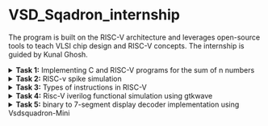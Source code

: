 # VSD_Sqadron_internship
The program is built on the RISC-V architecture and leverages open-source tools to teach VLSI chip design and RISC-V concepts. The internship is guided by Kunal Ghosh.

<details> 
<summary><b>Task 1:</b> Implementing C and RISC-V programs for the sum of n numbers</summary> 
<br>
  
C Implementation
  
Step 1: Install the Leafpad editor.

Run the following command to install Leafpad:
```
sudo apt install leafpad

```
Step 2: Write a C program to calculate the sum of numbers from 1 to n and save it as sum1ton.c.


![sum1ton](https://github.com/user-attachments/assets/caa1a9c8-47b8-4a39-a63b-9856688f4030)

After compiling and running the program using the commands:
```
gcc sum1ton.c
./a.out
```
The output of the C code will be the sum of numbers from 1 to n, based on the value of n provided in the program or entered during execution. For example:

![output sum1ton](https://github.com/user-attachments/assets/db5285ce-fd32-482c-af8e-c38acb9d30af)

RISC-V implementation 
------------------------------------------

You can view the sum program written in RISC-V assembly using the following command:
```
cat sum1ton.c
```
This command displays the content of the "sum1ton.s" file, which contains the RISC-V assembly code for calculating the sum of numbers from 1 to n.
The terminal output of the above the commad :

![out2ter](https://github.com/user-attachments/assets/092f17d4-e9bb-4aff-a4c4-007c34175521)


To compile the RISC-V assembly code, use the following command:
```
riscv64-unknown-elf-gcc -O1 -mabi=lp64 -march=rv64i -o sum1ton.o sum1ton.c
```
![o3](https://github.com/user-attachments/assets/5082ad98-3b87-4bfb-a67b-7d8829a09414)

This generates an executable file named sum1ton from the assembly code.

Now the file has been saved "sum1ton.o"
In the new tab we need to give the command ``` riscv64-unknown-elf-objdump -d sum1ton.o | less ```

The assembly language code for ```O1``` (optimized code with optimization level 1) can be viewed after running the command:

![o4](https://github.com/user-attachments/assets/3486c762-b7cd-4075-bb03-a86cc3493104)

This displays the disassembled machine code for the compiled sum1ton.o file.
The output includes the RISC-V assembly instructions generated with optimization level O1, showing the efficient instructions used for the sum computation.

Here if we calculate the number of instructions, we get the total instructions as 11.
It is calculated as 
``` 
101b0 - 10184 = 2c
2c/4 = b  => 11
```
similarly, for ``` Ofast ``` command

The input is:

![o5](https://github.com/user-attachments/assets/e5f4ddfd-36df-40c8-8271-18431cadf94d)

The output of the ``` Ofast ``` command is :

![06](https://github.com/user-attachments/assets/4f8b3ca2-fd88-4dda-a896-6485e142ca08)

If we count the number of instructions again, we find a total of 11 instructions. The calculation is as follows: 
``` 
100dc - 100b0 = 2c
2c/4 = b  => 11
```



</details>
<details>
<summary><b>Task 2:</b> RISC-v spike simulation</summary> 

## About Spike
Spike is the official RISC-V ISA (Instruction Set Architecture) simulator and a reference implementation for RISC-V processors. It is an open-source, cycle-accurate simulator that models the execution of RISC-V instructions on a virtual machine. 

Spike is primarily used for:

- **Testing and Validation**: It helps test and validate RISC-V hardware implementations without the need for actual hardware.
- **Debugging**: Provides a platform for debugging and troubleshooting RISC-V programs.
- **Software Development**: Developers can use Spike to run and debug RISC-V programs in a simulated environment.

Spike simulates various aspects of a RISC-V processor, including:

- Different privilege levels (user, supervisor, and machine modes)
- Memory access and control flow
- Supports various RISC-V extensions, offering flexibility for different system configurations.

By providing an accurate simulation of RISC-V behavior, Spike serves as a valuable tool for both hardware and software development in the RISC-V ecosystem.

## Verififing outputs of gcc and spike
use the command `spike pk sum1ton.o` give the output of the C code.

![gcc spike_out](https://github.com/user-attachments/assets/c8f15105-a875-45de-9cc7-dcd40820a1ab)
from the above image we can verify that the outputs are indeed same.

## Steps to debug Assembly Language Program

1. Open a new terminal tab.
2. Run the following command to disassemble the object file and view the assembly language representation:
   ```riscv64-unknown-elf-objdump -d sum1ton.o | less```
3. Find the starting memory adress of main. in this case it is ```100b0```.

 ![scr2 1](https://github.com/user-attachments/assets/21786efd-16a6-4c1c-ae4a-9d09b6e811d9)
4. Use spike ```spike -d pk sum1ton.o```, to start debug mode.
5. Enter ```until pc 0 100b0```. The command `until PC 0 100b0` in Spike is used to **pause program execution** until the **program counter (PC)** reaches the memory address **0x100b0**.

### Explanation:
- **until**: This is a debugging command to set a condition for execution.
- **PC**: Refers to the **program counter**, which holds the address of the next instruction to be executed.
- **0 100b0**: Specifies the range for the PC. The program will continue executing until the PC reaches or exceeds **0x100b0**.

This command is useful to stop the execution at a specific point in the program, allowing you to inspect or debug before that address is reached.

6. Enter ``` reg 0 a0```. The command `reg 0 a0` in Spike is used to **display the value** of the **a0** register (RISC-V register) at the current point in the program's execution. 

- **reg**: Command to inspect register values.
- **0**: Refers to the register number or index (for display purposes).
- **a2**: The name of the register you want to check.

This allows you to view the contents of the **a0** register during debugging.

![scr2 2](https://github.com/user-attachments/assets/cb6d37a8-8281-4f04-9e93-442ce88dfdf7)

## Application: 7-Segment Display Decoder

The application is designed to convert a decimal number (0-9) into its corresponding 7-segment display pattern. This can be used in embedded systems or digital circuits that drive a 7-segment display to visually show numerical values.

### Algorithm:
1. **Input**: A number between 0 and 9.
2. **Array Representation**: Store 7-segment patterns for each digit (0-9) in an array.
3. **Check Validity**: Ensure the input is between 0 and 9.
4. **Display Output**: If the input is valid, print the corresponding 7-segment pattern. Otherwise, print an error message.

### Code:

```c
#include <stdio.h>

int main() {
    int binary = 5; // Example input (change this to test other numbers)

    // Array representing 7-segment patterns for numbers 0-9
    const char* segments[] = {
        "1110111", // 0
        "0010010", // 1
        "1011101", // 2
        "1011011", // 3
        "0111010", // 4
        "1101011", // 5
        "1101111", // 6
        "1010010", // 7
        "1111111", // 8
        "1111011"  // 9
    };

    if (binary >= 0 && binary <= 9) {
        printf("Input: %d -> 7-segment: %s (a-g segments)\n", binary, segments[binary]);
    } else {
        printf("Invalid input. Please enter a number between 0 and 9.\n");
    }

    return 0;
}
```
On compiling the code, we have the output using gcc/spike as,
![scr2 4](https://github.com/user-attachments/assets/c5e4f80e-cca6-4f0d-85d5-1652c9baec37)

the assembly code is,
![scr2 5 (2)](https://github.com/user-attachments/assets/c4983500-1802-4567-b564-8cec1727eff9)

debugger:
![scr2 6](https://github.com/user-attachments/assets/d2963ed7-22bd-49cf-8ea2-ad41d7520918)

## Functionality
### Registers:
1. **`sp` (Stack Pointer)**: Points to the top of the stack. It is used to manage function calls, local variables, and saving/restoring register states.
2. **`ra` (Return Address)**: Holds the return address for function calls (i.e., the address to return to after a function is completed).
3. **`a0`-`a7` (Argument Registers)**: Used for passing arguments to functions. `a0` holds the first argument, `a1` holds the second, and so on.
4. **`a2`**: This register is used to hold arguments (in this case, it is loaded with the value `0x21` and then incremented).
5. **`li`**: The `li` instruction is used to load an immediate value into a register.
6. **`lui`**: The `lui` instruction loads an immediate value into the upper 20 bits of a register.
7. **`jal`**: The `jal` (Jump and Link) instruction is used to perform a function call. It jumps to the address provided and saves the return address in `ra`.

### Program Explanation:

1. **`addi sp, sp, -16` (Instruction at `10184`)**:  
   - Decreases the stack pointer (`sp`) by 16, creating space for saving registers.
   
2. **`sd ra, 8(sp)` (Instruction at `10188`)**:  
   - Saves the return address (`ra`) at an offset of 8 from the current stack pointer (`sp`).

3. **`lui a2, 0x21` (Instruction at `1018c`)**:  
   - Loads the upper 20 bits of register `a2` with `0x21` (the value `0x21000`).

4. **`addi a2, a2, 384` (Instruction at `10190`)**:  
   - Adds 384 to register `a2`, making `a2` hold the value `0x21000 + 384 = 0x21180`.

5. **`li a1, 5` (Instruction at `10194`)**:  
   - Loads the immediate value `5` into register `a1`.

6. **`lui a0, 0x21` (Instruction at `10198`)**:  
   - Loads the upper 20 bits of register `a0` with `0x21` (the value `0x21000`).

7. **`addi a0, a0, 392` (Instruction at `1019c`)**:  
   - Adds 392 to register `a0`, making `a0` hold the value `0x21000 + 392 = 0x21188`.

8. **`jal ra, 1040c <printf>` (Instruction at `101a0`)**:  
   - Jumps to the `printf` function located at address `0x1040c` (a call to the `printf` function), saving the return address in the `ra` register.

9. **`li a0, 0` (Instruction at `101a4`)**:  
   - Loads the value `0` into register `a0`.

10. **`ld ra, 8(sp)` (Instruction at `101a8`)**:  
    - Loads the return address (`ra`) from the stack (offset 8 from `sp`) back into the `ra` register.

11. **`addi sp, sp, 16` (Instruction at `101ac`)**:  
    - Increases the stack pointer (`sp`) by 16, cleaning up the space previously allocated.

12. **`ret` (Instruction at `101b0`)**:  
    - Returns from the function by jumping to the address stored in `ra`.

</details>
<details>
<summary><b>Task 3:</b> Types of instructions in RISC-V</summary> 

## Introduction  

- **RISC-V Base ISA Instruction Formats**  
  - The base RV32I ISA includes four core instruction formats: **R**, **I**, **S**, and **U**.  
  - All instructions are fixed at **32 bits** in length.  
  - Instructions must be **aligned on a four-byte boundary** in memory (`IALIGN=32`).  

- **Instruction Alignment**  
  - Misaligned instructions trigger an **instruction-address-misaligned exception** during taken branches or jumps.  
  - Exceptions are reported on the misaligned branch/jump instruction, not the target instruction.  
  - When extensions with 16-bit instruction lengths are added, alignment relaxes to a **two-byte boundary** (`IALIGN=16`).  

- **Handling Reserved Instructions**  
  - Behavior for decoding reserved instructions is **unspecified**.  
  - Platforms may:  
    - Raise an **illegal-instruction exception** for reserved standard opcodes.  
    - Permit non-conforming extensions using reserved opcode spaces.  

- **Register and Immediate Design**  
  - Source (`rs1` and `rs2`) and destination (`rd`) registers are **uniformly positioned** across all formats to simplify decoding.  
  - Immediates:  
    - Are **sign-extended** for simplicity and efficiency.  
    - Positioned to minimize hardware complexity, with the sign bit always at **bit 31**.  
    - Include a 12-bit immediate field for regular instructions and a 20-bit field for **load-upper-immediate** (LUI) instructions.  

- **Design Principles**  
  - Register specifiers are consistent across formats to reduce critical path delays.  
  - Immediate bits are optimized for hardware simplicity, even if they require cross-format rearrangement.  
  - The design prioritizes simplicity and hardware efficiency over including features like zero-extension for certain immediates.  

## Types of instructions in RISC-V
![image](https://github.com/user-attachments/assets/86c9a01e-32e3-4cc5-ad86-df57d8840e7d)

The image illustrates the following RISC-V instruction formats:  
- **R-Type**: Used for register-to-register operations.  
- **I-Type**: Used for immediate-based instructions, including loads.  
- **S-Type**: Used for store instructions.  
- **B-Type**: Used for conditional branch instructions.  
- **U-Type**: Used for upper immediate instructions like LUI.  
- **J-Type**: Used for jump instructions like JAL.  
## R-Type  

The **R-Type** format is used for register-to-register operations, such as arithmetic, logical, and shift instructions. Its structure is detailed below:  
![image](https://github.com/user-attachments/assets/a617b8f1-7bd0-4ddf-bada-4d3b9a07b08b)

- **[31:25] (funct7)**:  
  - A 7-bit field providing additional instruction-specific information.  
  - Differentiates variations of operations within the same category (e.g., `ADD` vs. `SUB`, which share the same `opcode` and `funct3` but differ in `funct7`).  
  - Common examples:  
    - `0000000` for `ADD` and `SLL`.  
    - `0100000` for `SUB` and other reverse operations.  

- **[24:20] (rs2)**:  
  - Specifies the second source register (5 bits).  
  - Used in operations requiring two input registers, such as `ADD`, `SUB`, or logical AND/OR.  

- **[19:15] (rs1)**:  
  - Specifies the first source register (5 bits).  
  - Works with `rs2` to provide inputs for the operation.  

- **[14:12] (funct3)**:  
  - A 3-bit field specifying the operation category.  
  - Works alongside `opcode` and `funct7` to identify the exact instruction.  
  - Examples:  
    - `000` for addition (`ADD`) or subtraction (`SUB`).  
    - `111` for bitwise AND.  
    - `100` for bitwise XOR.  
  - Encodes operation variants, especially when multiple operations share the same `opcode`.  

- **[11:7] (rd)**:  
  - Specifies the destination register (5 bits).  
  - The result of the operation is stored in this register.  

- **[6:0] (opcode)**:  
  - A 7-bit field identifying the broad instruction type.  
  - Indicates that the instruction uses the R-Type format.  
  - Examples:  
    - `0110011` for most register-based arithmetic and logical operations.  
  - Combined with `funct3` and `funct7` to uniquely identify the instruction.

### I-Type

The **I-Type** format is used for instructions that involve immediate values, such as loads, arithmetic operations with immediates, and system calls. Its structure is detailed below:  
![image](https://github.com/user-attachments/assets/7552d082-3ad9-4a79-8442-4aa32956bfe7)

- **[31:20] (imm[11:0])**:  
  - A 12-bit field that contains the immediate value.  
  - The value is sign-extended to fit the operation's requirements.  
  - Commonly used as:  
    - A direct operand in arithmetic instructions (e.g., `ADDI`, `SLTI`).  
    - An offset in memory access instructions (e.g., `LW`, `LH`).  

- **[19:15] (rs1)**:  
  - Specifies the source register (5 bits).  
  - Provides the base register in memory load instructions or the operand in immediate arithmetic instructions.  

- **[14:12] (funct3)**:  
  - A 3-bit field specifying the operation category.  
  - Works alongside `opcode` to identify the exact instruction.  
  - Examples:  
    - `000` for `ADDI` (add immediate).  
    - `010` for `SLTI` (set less than immediate).  
    - `011` for `SLTIU` (set less than immediate unsigned).  
    - `100` for bitwise XOR immediate (`XORI`).  
  - Encodes operation variants within the same instruction class.  

- **[11:7] (rd)**:  
  - Specifies the destination register (5 bits).  
  - The result of the operation or the loaded value is stored in this register.  

- **[6:0] (opcode)**:  
  - A 7-bit field identifying the instruction type.  
  - Indicates that the instruction uses the I-Type format.  
  - Examples:  
    - `0010011` for arithmetic operations with immediates.  
    - `0000011` for memory load instructions.  
    - `1110011` for system calls (e.g., `ECALL`).  
  - Combined with `funct3` to specify the instruction’s behavior.  

### Summary of Fields in I-Type Format:  
- **`opcode`**: Defines the instruction type and category (e.g., load, immediate arithmetic, or system calls).  
- **`funct3`**: Specifies the sub-operation (e.g., `ADDI`, `SLTI`).  
- **Immediate (`imm[11:0]`)**: Encodes an offset or operand directly in the instruction.

### S-Type Format  

The **S-Type** format is used for **store instructions**, where data from a source register is written to a memory location. Its structure is detailed below:  
![image](https://github.com/user-attachments/assets/92e1e7ef-0047-4ee9-81d0-c3f563769207)

- **[31:25] (imm[11:5])**:  
  - The upper 7 bits of the immediate value.  
  - Combined with `imm[4:0]` (from bits [11:7]) to form the full 12-bit immediate.  
  - Used as an offset in memory addressing.  

- **[24:20] (rs2)**:  
  - Specifies the second source register (5 bits).  
  - Contains the value to be stored in memory at the computed address.  

- **[19:15] (rs1)**:  
  - Specifies the first source register (5 bits).  
  - Provides the base address for the memory operation.  

- **[14:12] (funct3)**:  
  - A 3-bit field defining the operation category.  
  - Specifies the type of store instruction.  
  - Examples:  
    - `000` for `SB` (store byte).  
    - `001` for `SH` (store halfword).  
    - `010` for `SW` (store word).  

- **[11:7] (imm[4:0])**:  
  - The lower 5 bits of the immediate value.  
  - Combined with `imm[11:5]` to form the full 12-bit immediate.  

- **[6:0] (opcode)**:  
  - A 7-bit field identifying the instruction type.  
  - Indicates that the instruction is of the S-Type format.  
  - Example:  
    - `0100011` for store instructions (`SB`, `SH`, `SW`).  
  - Works with `funct3` to determine the specific instruction.  
### B-Type Format  

The **B-Type** format is used for **branch instructions**, which control the program's flow based on conditional evaluations. Its structure is detailed below:  
![image](https://github.com/user-attachments/assets/c245626c-38dc-41ea-93d7-c165ba0080db)

- **[31] (imm[12])**:  
  - The most significant bit of the immediate value.  
  - Used for sign-extension to compute the target branch address.  

- **[30:25] (imm[10:5])**:  
  - Part of the 12-bit immediate value.  
  - Combined with other immediate bits to determine the branch offset.  

- **[24:20] (rs2)**:  
  - Specifies the second source register (5 bits).  
  - Provides the second operand for the branch condition.  

- **[19:15] (rs1)**:  
  - Specifies the first source register (5 bits).  
  - Provides the first operand for the branch condition.  

- **[14:12] (funct3)**:  
  - A 3-bit field specifying the branch condition.  
  - Examples:  
    - `000` for `BEQ` (branch if equal).  
    - `001` for `BNE` (branch if not equal).  
    - `100` for `BLT` (branch if less than).  
    - `101` for `BGE` (branch if greater than or equal).  

- **[11] (imm[11])**:  
  - A bit from the immediate value, used in computing the branch target address.  

- **[10:1] (imm[4:1])**:  
  - Part of the immediate value, forming the middle portion of the branch offset.  

- **[6:0] (opcode)**:  
  - A 7-bit field identifying the instruction type.  
  - Indicates that the instruction is of the B-Type format.  
  - Example:  
    - `1100011` for all branch instructions (`BEQ`, `BNE`, `BLT`, etc.).  

#### Immediate Field Combination  
The immediate field in B-Type instructions is assembled as follows:  
- Concatenate `imm[12]`, `imm[10:5]`, `imm[4:1]`, and `imm[11]`.  
- The full immediate is then left-shifted by 1 to compute the branch offset (since branch targets must align with 2-byte boundaries).

### U-Type

The **U-Type** format is used for instructions that require a large immediate value, typically for constructing addresses or performing arithmetic operations on upper bits. Its structure is detailed below:
![image](https://github.com/user-attachments/assets/8647a772-3078-44f3-9693-4e6d0780440b)

- **[31:12] (imm[31:12])**:  
  - A 20-bit immediate value.  
  - Stored in the upper 20 bits of the destination register.  
  - The lower 12 bits of the destination register are filled with zeros.  
  - Commonly used for:  
    - Loading upper 20 bits into a register (`LUI`).  
    - Adjusting addresses or constants (`AUIPC`).

- **[11:7] (rd)**:  
  - Specifies the destination register (5 bits).  
  - The result of the instruction is stored in this register.  

- **[6:0] (opcode)**:  
  - A 7-bit field identifying the instruction type.  
  - Examples:  
    - `0110111` for `LUI` (Load Upper Immediate).  
    - `0010111` for `AUIPC` (Add Upper Immediate to PC).  
  - Combined with the `imm[31:12]` field to determine the operation.

### J-Type


The **J-Type** format is used for **jump instructions**, specifically for transferring program control to a specified target address with a 20-bit immediate offset. It supports unconditional jumps while optionally storing the return address in a register. Its structure is detailed below:  
![image](https://github.com/user-attachments/assets/02d89bd7-430b-40e3-b9f5-af9a0618dc17)

- **[31] (imm[20])**:  
  - The most significant bit of the 20-bit immediate value.  
  - Used for sign-extension when calculating the jump target address.  

- **[30:21] (imm[10:1])**:  
  - Part of the immediate value, forming the middle portion of the jump offset.  

- **[20] (imm[11])**:  
  - A bit of the immediate value, included in the target offset calculation.  

- **[19:12] (imm[19:12])**:  
  - The upper 8 bits of the immediate value, contributing to the jump offset.  

- **[11:7] (rd)**:  
  - Specifies the destination register (5 bits).  
  - Stores the return address (the address of the next instruction) when the jump is executed.  
  - If `rd` is set to `x0`, no return address is stored.  

- **[6:0] (opcode)**:  
  - A 7-bit field identifying the instruction type.  
  - Example:  
    - `1101111` for `JAL` (Jump and Link).  

#### Immediate Field Combination  
The 20-bit immediate offset is constructed as follows:  
1. Concatenate `imm[20]`, `imm[10:1]`, `imm[11]`, and `imm[19:12]`.  
2. Left-shift the immediate by 1 bit (to align with 2-byte instruction boundaries).  
3. Add the offset to the program counter (PC) to compute the jump target address.

## Identifing instructions from the application code (7seg-decoder.c)
![scr2 5 (2)](https://github.com/user-attachments/assets/31c3ee0c-bb75-4e2e-ba9d-92fee4b03754)
 
---

### 1. **`addi sp, sp, -16`**
*Add Immediate:* Adds an immediate value to a source register and stores the result in the destination register. 
- **Format:** I-type
- **Opcode:** `0010011` (7 bits)  
- **Immediate:** `-16` (`1111111111110000` in two's complement, 12 bits)  
- **Destination Register (rd):** `sp` (x2, 5 bits)  
- **Source Register (rs1):** `sp` (x2, 5 bits)  
- **Function (funct3):** `000` (3 bits)  

#### Breakdown:  
- Immediate: `1111111111110000` split into imm[11:0] = `1111111111110000`  
- rd (sp = x2): `00010`  
- rs1 (sp = x2): `00010`  
- funct3: `000`  
- Opcode: `0010011`  

#### Binary Representation:  
`1111111111110000 00010 000 00010 0010011`  

---

### 2. **`sd ra, 8(sp)`**
*Store Doubleword:* Stores a 64-bit value from a source register into memory. 
**Format:** S-type
- **Opcode:** `0100011` (7 bits)  
- **Immediate:** `8` (`0000000001000`, 12 bits split into imm[11:5] and imm[4:0])  
- **Source Register (rs2):** `ra` (x1, 5 bits)  
- **Base Register (rs1):** `sp` (x2, 5 bits)  
- **Function (funct3):** `011` (3 bits)  

#### Breakdown:  
- imm[11:5]: `0000000`  
- rs2 (ra = x1): `00001`  
- rs1 (sp = x2): `00010`  
- funct3: `011`  
- imm[4:0]: `01000`  
- Opcode: `0100011`  

#### Binary Representation:  
`0000000 00001 00010 011 01000 0100011`  

---

### 3. **`auipc a1, 1952`**
*Add Upper Immediate to PC:* Adds an upper 20-bit immediate to the PC and stores it in the destination register.  
**Format:** U-type
- **Opcode:** `0010111` (7 bits)  
- **Immediate:** `1952` (`000000011110` shifted left by 12 bits, 20 bits total)  
- **Destination Register (rd):** `a1` (x11, 5 bits)  

#### Breakdown:  
- imm[31:12]: `0000000000000111`  
- rd (a1 = x11): `01011`  
- Opcode: `0010111`  

#### Binary Representation:  
`0000000000000111 01011 0010111`  

---

### 4. **`jal ra, 1040c`**
*Jump and Link:* Saves the address of the next instruction in a register and jumps to a target address.  
- **Format:** J-type
- **Opcode:** `1101111` (7 bits)  
- **Immediate:** `1040c` (`0000010000001100`, split into parts)  
- **Destination Register (rd):** `ra` (x1, 5 bits)  

#### Breakdown:  
- imm[20]: `0`  
- imm[10:1]: `0000001100`  
- imm[11]: `0`  
- imm[19:12]: `00000100`  
- rd (ra = x1): `00001`  
- Opcode: `1101111`  

#### Binary Representation:  
`00000100 0000001100 0 00001 1101111`  

---

### 5. **`mv a1, a0`** *(Pseudo-instruction for `addi`)*
- **Format:** Same as `addi`, with `a1 = a0 + 0`. (I-type)  

#### Breakdown: 
- Immediate: `0`  
- rd (a1 = x11): `01011`  
- rs1 (a0 = x10): `01010`  
- funct3: `000`  
- Opcode: `0010011`  

#### Binary Representation:  
`000000000000 01010 000 01011 0010011`  

---

### 6. **`li a0, 33`** *(Pseudo-instruction for `addi`)*
- **Format:** Same as `addi`, with `a0 = 33`. (I-type) 

#### Breakdown:  
- Immediate: `33` (`000000100001`)  
- rd (a0 = x10): `01010`  
- rs1 (x0): `00000`  
- funct3: `000`  
- Opcode: `0010011`  

#### Binary Representation:  
`000000100001 00000 000 01010 0010011`  

---

### 7. **`ret`** *(Pseudo-instruction for `jalr`)*
- **Format:** Same as `jalr` with `rs1 = ra` and `imm = 0`. (I-type) 

#### Breakdown:  
- rd: `00000` (x0)  
- rs1: `00001` (ra)  
- funct3: `000`  
- imm: `0`  
- Opcode: `1100111`  

#### Binary Representation:  
`000000000000 00001 000 00000 1100111`  

---

### 8. **`ld a5, 8(a0)`**
*Load Doubleword:* Loads a 64-bit value from memory into a register.
- **Format:** J-type
- **Opcode:** `0000011` (7 bits)  
- **Immediate:** `8` (`0000000001000`, 12 bits split into imm[11:0])  
- **Destination Register (rd):** `a5` (x15, 5 bits)  
- **Base Register (rs1):** `a0` (x10, 5 bits)  
- **Function (funct3):** `011` (3 bits)  

#### Breakdown:  
- imm[11:0]: `000000001000`  
- rd (a5 = x15): `01111`  
- rs1 (a0 = x10): `01010`  
- funct3: `011`  
- Opcode: `0000011`  

#### Binary Representation:  
`000000001000 01010 011 01111 0000011`  

---

### 9. **`beqz a5, 1ff4`**
*Branch if Equal to Zero (Pseudo-instruction for `beq`):* Branches if a register equals zero. 
- **Format:** B-type
- **Opcode:** `1100011` (7 bits)  
- **Immediate:** `1ff4` (`0001111111110100`, split into imm[12|10:5|4:1|11] order)  
- **Source Register 1 (rs1):** `a5` (x15, 5 bits)  
- **Source Register 2 (rs2):** `x0` (always zero, 5 bits)  
- **Function (funct3):** `000` (3 bits)  

#### Breakdown:  
- imm[12]: `0`  
- imm[10:5]: `011111`  
- rs1 (a5 = x15): `01111`  
- rs2 (x0): `00000`  
- funct3: `000`  
- imm[4:1]: `1010`  
- imm[11]: `1`  
- Opcode: `1100011`  

#### Binary Representation:  
`0 011111 01111 00000 000 1010 1 1100011`  

---

### 10. **`lui gp, 1952`**
*Load Upper Immediate:* Loads a 20-bit immediate value into the upper 20 bits of a register.  
- **Format:** R-type
- **Opcode:** `0110111` (7 bits)  
- **Immediate:** `1952` (`000000011110` shifted left by 12 bits, 20 bits total)  
- **Destination Register (rd):** `gp` (x3, 5 bits)  

#### Breakdown:  
- imm[31:12]: `000000011110`  
- rd (gp = x3): `00011`  
- Opcode: `0110111`  

#### Binary Representation:  
`000000011110 00011 0110111`  

---

### 11. **`add a0, a0, a5`**
*Add:* Adds two registers and stores the result in the destination register.  
- **Format:** R-type
- **Opcode:** `0110011` (7 bits)  
- **Destination Register (rd):** `a0` (x10, 5 bits)  
- **Source Register 1 (rs1):** `a0` (x10, 5 bits)  
- **Source Register 2 (rs2):** `a5` (x15, 5 bits)  
- **Function (funct3):** `000` (3 bits)  
- **Function (funct7):** `0000000` (7 bits)  

#### Breakdown:  
- funct7: `0000000`  
- rs2 (a5 = x15): `01111`  
- rs1 (a0 = x10): `01010`  
- funct3: `000`  
- rd (a0 = x10): `01010`  
- Opcode: `0110011`  

#### Binary Representation:  
`0000000 01111 01010 000 01010 0110011`  

---

### 12. **`jalr zero, 0(ra)`**
*Jump and Link Register:* Saves the address of the next instruction into the destination register and jumps to the target address. 
- **Format:** I-type
- **Opcode:** `1100111` (7 bits)  
- **Immediate:** `0` (`000000000000`, 12 bits)  
- **Destination Register (rd):** `zero` (x0, 5 bits)  
- **Base Register (rs1):** `ra` (x1, 5 bits)  
- **Function (funct3):** `000` (3 bits)  

#### Breakdown:  
- imm[11:0]: `000000000000`  
- rd (zero = x0): `00000`  
- rs1 (ra = x1): `00001`  
- funct3: `000`  
- Opcode: `1100111`  

#### Binary Representation:  
`000000000000 00001 000 00000 1100111`  

---

### 13. **`jal zero, 12dfc`**
*Jump and Link:* Similar to `jalr`, except the immediate is used as a direct offset.  
- **Format:** j-type
- **Opcode:** `1101111` (7 bits)  
- **Immediate:** `12dfc` (split across imm[20|10:1|11|19:12]).  

#### Breakdown:  
- imm[20]: `0`  
- imm[10:1]: `1011111100`  
- imm[11]: `1`  
- imm[19:12]: `00010010`  
- rd (zero = x0): `00000`  
- Opcode: `1101111`  

#### Binary Representation:  
`00010010 1011111100 1 00000 1101111`  

---

### 14. **`call_exitprocs`** *(Pseudo-instruction calling another function)*  
This pseudo-instruction expands into `jal` with a target offset. 
- **Format:** j-type
- **Opcode:** `1101111`  
- Immediate and target would be calculated based on the address of `exitprocs`.  

---

### 15. **`li t0, 1`** *(Pseudo-instruction for `addi`)*
- **Format:** Same as `addi`, with `t0 = 1`. (I-type) 

#### Breakdown:  
- Immediate: `1` (`000000000001`)  
- rd (t0 = x5): `00101`  
- rs1 (x0): `00000`  
- funct3: `000`  
- Opcode: `0010011`  

#### Binary Representation:  
`000000000001 00000 000 00101 0010011`  

---

</details>
<details>
<summary><b>Task 4:</b> Risc-V iverilog functional simulation using gtkwave</summary> 

### Installing Icarus Verilog and GTKWave

#### **Step-by-Step Procedure**

1. **Update the package manager**:  
   ```bash
   sudo apt update
   ```

2. **Install Icarus Verilog**:  
   Icarus Verilog is a Verilog simulation and synthesis tool used for verifying Verilog designs.  
   ```bash
   sudo apt install iverilog
   ```

3. **Verify Icarus Verilog Installation**:  
   Check the version to confirm successful installation.  
   ```bash
   iverilog -v
   ```

4. **Install GTKWave**:  
   GTKWave is a waveform viewer for analyzing simulation outputs generated by tools like Icarus Verilog.  
   ```bash
   sudo apt install gtkwave
   ```

5. **Verify GTKWave Installation**:  
   Launch GTKWave to confirm it is installed.  
   ```bash
   gtkwave
   ```

#### **Brief Descriptions**

- **Icarus Verilog**:  
  A widely used open-source tool for simulating Verilog HDL. It supports Verilog-2005 and is commonly used for functional verification in digital design projects.  

- **GTKWave**:  
  A graphical tool for viewing simulation waveforms (e.g., `.vcd` files) generated by HDL simulators. It is instrumental in debugging and analyzing digital designs.

### Reference Repository 
  The Verilog codes used for simulation are sourced from the [iiitb_rv32i GitHub repository](https://github.com/vinayrayapati/rv32i/).

### Creating the Functional Simulation Block

Follow these steps to set up the directory and create the required files:

1. **Create a Directory**:  
   Use the `mkdir` command to create a new directory named `raj9`.  
   ```bash
   mkdir raj9
   ```

2. **Navigate to the Directory**:  
   Change into the newly created directory.  
   ```bash
   cd raj9
   ```

3. **Create Verilog Files**:  
   Use the `touch` command to create two files: `ex.v` (for the Verilog code) and `ex_tb.v` (for the testbench).  
   ```bash
   touch ex.v ex_tb.v
   ```
 

### Steps to Add the Code

1. **Open `ex.v` for Editing**:  
   Use any text editor like `nano`, `vim`, or `gedit`.  
   ```bash
   nano ex.v
   ```  

2. **Paste the Module Code**:  
   Copy and paste the following code into `ex.v`:
   ```verilog
   module iiitb_rv32i(clk,RN,NPC,WB_OUT);
   input clk;
   input RN;
   integer k;
   wire  EX_MEM_COND ;

   reg 
   BR_EN;

   // I_FETCH STAGE
   reg[31:0] 
   IF_ID_IR,
   IF_ID_NPC;                                
   ...
   (Rest of the module code as provided)
   ...
   endmodule
   ```  

3. **Save and Exit**:  
   In `nano`, press `Ctrl+O` to save and `Ctrl+X` to exit.  

4. **Open `ex_tb.v` for Editing**:  
   ```bash
   nano ex_tb.v
   ```  

5. **Paste the Testbench Code**:  
   Copy and paste the following code into `ex_tb.v`:  
   ```verilog
   module iiitb_rv32i_tb;

   reg clk,RN;
   wire [31:0]WB_OUT,NPC;

   iiitb_rv32i rv32(clk,RN,NPC,WB_OUT);

   always #3 clk=!clk;

   initial begin 
   RN  = 1'b1;
   clk = 1'b1;

   $dumpfile ("iiitb_rv32i.vcd"); // by default VCD
   $dumpvars (0, iiitb_rv32i_tb);
     
     #5 RN = 1'b0;
     
     #300 $finish;

   end
   endmodule
   ```  

6. **Save and Exit**:  
   Use `Ctrl+O` to save and `Ctrl+X` to exit in `nano`.  

This section will integrate the commands for running and simulating your Verilog project using `iverilog` and GTKWave.

---

### **Functional Simulation and Waveform Analysis**

1. **Compile the Verilog Files**:  
   Use the `iverilog` tool to compile the Verilog source file (`ex.v`) and its testbench (`ex_tb.v`) into an executable file named `iiitb_rv32i`.  
   ```bash
   iverilog -o iiitb_rv32i ex.v ex_tb.v
   ```

2. **Run the Simulation**:  
   Execute the compiled file to generate the Value Change Dump (VCD) file for waveform analysis.  
   ```bash
   ./iiitb_rv32i
   ```

3. **View the Waveform**:  
   Open the generated `iiitb_rv32i.vcd` file in GTKWave to analyze the simulation results.  
   ```bash
   gtkwave iiitb_rv32i.vcd
   ```
![gtk](https://github.com/user-attachments/assets/40b932a1-6727-4f8c-abb7-46a54824854e)

### Explanation of Hardcoded vs. Actual RISC-V ISA Instructions

#### 1. **Hardcoded Instructions**
- **Definition**: In the provided Verilog file, the instructions are **hardcoded**, meaning their binary representation (32-bit instruction format) does not follow the standard RISC-V ISA specifications. Instead, the designer used their own patterns to encode operations.
- **Example**:
  - **Hardcoded ADD Instruction**: `MEM[0] <= 32'h02208300;`  
    Here, `02208300` is the 32-bit encoding of the `ADD` instruction, but it does not match the standard RISC-V instruction format.

#### 2. **Actual RISC-V ISA Instructions**
- **Definition**: The RISC-V ISA uses a well-defined instruction format with standard opcodes, funct3, funct7 fields, and specific bit placements for operands and immediate values. These instructions are decoded in hardware to perform specific operations.
- **Example**:
  - **Standard ADD Instruction**:  
    Format: `opcode[6:0] | rd[11:7] | funct3[14:12] | rs1[19:15] | rs2[24:20] | funct7[31:25]`  
    Binary Encoding: `0000000 00010 00001 000 00110 0110011`  
    Hexadecimal: `0x00208033`

---

### Differences Between Hardcoded and Actual RISC-V ISA


| **Instruction** | **Description**              | **Actual Encoding** (Hard-coded) | **Standard Encoding** (RISC-V ISA) |
|------------------|------------------------------|-----------------------------------|-------------------------------------|
| `add r6,r1,r2`   | Addition of `r1` and `r2`   | `0x02208300`                      | `0x00008033`                        |
| `sub r7,r1,r2`   | Subtraction of `r1` and `r2`| `0x02209380`                      | `0x40008033`                        |
| `and r8,r1,r3`   | Bitwise AND of `r1` and `r3`| `0x0230A400`                      | `0x00708133`                        |
| `or r9,r2,r5`    | Bitwise OR of `r2` and `r5` | `0x02513480`                      | `0x00514133`                        |
| `xor r10,r1,r4`  | Bitwise XOR of `r1` and `r4`| `0x0240C500`                      | `0x0060C033`                        |
| `slt r11,r2,r4`  | Set Less Than               | `0x02415580`                      | `0x00415033`                        |
| `addi r12,r4,5`  | Add Immediate 5 to `r4`     | `0x00520600`                      | `0x00520213`                        |
| `sw r3,r1,2`     | Store Word                  | `0x00209181`                      | `0x00209023`                        |
| `lw r13,r1,2`    | Load Word                   | `0x00208681`                      | `0x00208283`                        |
| `beq r0,r0,15`   | Branch if Equal             | `0x00F00002`                      | `0x00F00063`                        |
| `add r14,r2,r2`  | Addition of `r2` and `r2`   | `0x00210700`                      | `0x00210133`                        |
| `bne r0,r1,20`   | Branch if Not Equal         | `0x01409002`                      | `0x01409063`                        |
| `srl r16,r14,r2` | Shift Right Logical         | `0x00271803`                      | `0x00271033`                        |
                                                          
---

### Functional simulation
![ev 1](https://github.com/user-attachments/assets/f0532e2c-7fc2-44e7-a810-2f4bd65deea1)


#### Instruction 1: ADD R6, R1, R2  


---

1. **Instruction Details:**  
   - The **ADD** instruction adds the values of two registers (`ID_EX_A` and `ID_EX_B`) and stores the result in the destination register.

2. **Values in Registers:**  
   - The value in `ID_EX_A` is `1`.  
   - The value in `ID_EX_B` is `2`.

3. **Output of ADD Operation:**  
   - The result of adding `1 + 2` is `3`, which is stored in `EX_MEM_ALUOUT`.

4. **Instruction Format:**  
   - The **32-bit instruction** for the ADD operation is represented in `EX_MEM_IR`, with the specific encoding for this operation.

5. **Waveform Signals:**  
   - **ID_EX_A:** Represents the first operand (`R1`).  
   - **ID_EX_B:** Represents the second operand (`R2`).  
   - **EX_MEM_ALUOUT:** Stores the output result (`R3`).  
   - **EX_MEM_IR:** Displays the hardcoded 32-bit ISA for the ADD instruction.

--- 

![WhatsApp Image 2024-12-10 at 16 06 54_21d28469](https://github.com/user-attachments/assets/3786c6f0-49ac-4488-8693-d155a6ab0db2)

- Hardcoded: `MEM[0] <= 32'h02208300;`  
- Standard RISC-V ISA: `0x00208033`  

---

#### Instruction 2: SUB R7, R1, R2 

---

1. **Instruction Details:**  
   - The **SUB** instruction subtracts the value of `ID_EX_B` from `ID_EX_A` and stores the result in the destination register.

2. **Values in Registers:**  
   - The value in `ID_EX_A` is `1`.  
   - The value in `ID_EX_B` is `2`.

3. **Output of SUB Operation:**  
   - The result of subtracting `1 - 2` is `-1`, which is stored in `EX_MEM_ALUOUT`.

4. **Instruction Format:**  
   - The **32-bit instruction** for the SUB operation is represented in `EX_MEM_IR`, with the specific encoding for this operation.

5. **Waveform Signals:**  
   - **ID_EX_A:** Represents the first operand (`R1`).  
   - **ID_EX_B:** Represents the second operand (`R2`).  
   - **EX_MEM_ALUOUT:** Stores the output result (`R3`).  
   - **EX_MEM_IR:** Displays the hardcoded 32-bit ISA for the SUB instruction.

--- 
![WhatsApp Image 2024-12-10 at 16 06 55_c8ca0db7](https://github.com/user-attachments/assets/a648cdd5-f93a-4acb-893e-88eb4f9689d9)

- Hardcoded: `MEM[1] <= 32'h02209380;`  
- Standard RISC-V ISA: `0x40208033`  

---

#### Instruction 3: AND R8, R1, R3  

---

1. **Instruction Details:**  
   - The **AND** instruction performs a bitwise AND operation between the values of `ID_EX_A` and `ID_EX_B`, and stores the result in the destination register.

2. **Values in Registers:**  
   - The value in `ID_EX_A` is `3` (binary: `11`).  
   - The value in `ID_EX_B` is `1` (binary: `01`).

3. **Output of AND Operation:**  
   - The result of the bitwise AND operation (`11 & 01`) is `01` (decimal: `1`), which is stored in `EX_MEM_ALUOUT`.

4. **Instruction Format:**  
   - The **32-bit instruction** for the AND operation is represented in `EX_MEM_IR`, with the specific encoding for this operation.

5. **Waveform Signals:**  
   - **ID_EX_A:** Represents the first operand (`R1`).  
   - **ID_EX_B:** Represents the second operand (`R2`).  
   - **EX_MEM_ALUOUT:** Stores the output result (`R3`).  
   - **EX_MEM_IR:** Displays the hardcoded 32-bit ISA for the AND instruction.

--- 

![WhatsApp Image 2024-12-10 at 16 06 55_826359e7](https://github.com/user-attachments/assets/8c5bf76e-5fc6-4c56-8ce7-474a10dd950c)

- Hardcoded: `MEM[2] <= 32'h0230A400;`  
- Standard RISC-V ISA: `0x0030A033`  

---

#### Instruction 4: OR R9, R2, R5  


---

1. **Instruction Details:**  
   - The **OR** instruction performs a bitwise OR operation between the values of `ID_EX_A` and `ID_EX_B`, and stores the result in the destination register.

2. **Values in Registers:**  
   - The value in `ID_EX_A` is `2` (binary: `0010`).  
   - The value in `ID_EX_B` is `5` (binary: `0101`).

3. **Output of OR Operation:**  
   - The result of the bitwise OR operation (`0010 | 0101`) is `0111` (decimal: `7`), which is stored in `EX_MEM_ALUOUT`.

4. **Instruction Format:**  
   - The **32-bit instruction** for the OR operation is represented in `EX_MEM_IR`, with the specific encoding for this operation.

5. **Waveform Signals:**  
   - **ID_EX_A:** Represents the first operand (`R1`).  
   - **ID_EX_B:** Represents the second operand (`R2`).  
   - **EX_MEM_ALUOUT:** Stores the output result (`R3`).  
   - **EX_MEM_IR:** Displays the hardcoded 32-bit ISA for the OR instruction.

---

![WhatsApp Image 2024-12-10 at 16 06 55_bc0771b1](https://github.com/user-attachments/assets/00dfedea-222a-4613-9a92-e04ae5730269)

- Hardcoded: `MEM[3] <= 32'h02513480;`  
- Standard RISC-V ISA: `0x00512033`  

---

#### Instruction 5: XOR R10, R1, R4  

---

1. **Instruction Details:**  
   - The **XOR** instruction performs a bitwise XOR operation between the values of `ID_EX_A` and `ID_EX_B`, and stores the result in the destination register.

2. **Values in Registers:**  
   - The value in `ID_EX_A` is `1` (binary: `0001`).  
   - The value in `ID_EX_B` is `4` (binary: `0100`).

3. **Output of XOR Operation:**  
   - The result of the bitwise XOR operation (`0001 ^ 0100`) is `0101` (decimal: `5`), which is stored in `EX_MEM_ALUOUT`.

4. **Instruction Format:**  
   - The **32-bit instruction** for the XOR operation is represented in `EX_MEM_IR`, with the specific encoding for this operation.

5. **Waveform Signals:**  
   - **ID_EX_A:** Represents the first operand (`R1`).  
   - **ID_EX_B:** Represents the second operand (`R4`).  
   - **EX_MEM_ALUOUT:** Stores the output result (`R10`).  
   - **EX_MEM_IR:** Displays the hardcoded 32-bit ISA for the XOR instruction.

---
![WhatsApp Image 2024-12-10 at 16 06 56_815b24a1](https://github.com/user-attachments/assets/ec9cda52-d1d3-4ebd-b71b-894aba795aed)

- Hardcoded: `MEM[4] <= 32'h0240C500;`  
- Standard RISC-V ISA: `0x0040C033`  

---

#### Instruction 6: SLT R11, R2, R4  

---

1. **Instruction Details:**  
   - The **SLT (Set Less Than)** instruction compares the values of `ID_EX_A` and `ID_EX_B`. If the value in `ID_EX_A` is less than the value in `ID_EX_B`, the result stored in the destination register is `1`; otherwise, it is `0`.

2. **Values in Registers:**  
   - The value in `ID_EX_A` is `2`.  
   - The value in `ID_EX_B` is `4`.

3. **Output of SLT Operation:**  
   - Since `2 < 4`, the result of the SLT operation is `1`, which is stored in `EX_MEM_ALUOUT`.

4. **Instruction Format:**  
   - The **32-bit instruction** for the SLT operation is represented in `EX_MEM_IR`, with the specific encoding for this operation.

5. **Waveform Signals:**  
   - **ID_EX_A:** Represents the first operand (`R2`).  
   - **ID_EX_B:** Represents the second operand (`R4`).  
   - **EX_MEM_ALUOUT:** Stores the output result (`R1`).  
   - **EX_MEM_IR:** Displays the hardcoded 32-bit ISA for the SLT instruction.

---
![WhatsApp Image 2024-12-10 at 16 06 56_2e8ede74](https://github.com/user-attachments/assets/bc76799b-3bac-4b5a-ac96-fac5cd71407e)
- Hardcoded: `MEM[5] <= 32'h02415580;`  
- Standard RISC-V ISA: `0x00415033`  

---

#### Instruction 7: ADDI R12, R4, 5  

---

1. **Instruction Details:**  
   - The **ADDI (Add Immediate)** instruction adds an immediate value to the value stored in a source register and stores the result in the destination register.

2. **Values in Registers and Immediate Value:**  
   - The value in the source register `ID_EX_B` is `4`.  
   - The immediate value is `5`.

3. **Output of ADDI Operation:**  
   - The result of the addition (`4 + 5`) is `9`, which is stored in `EX_MEM_ALUOUT`.

4. **Instruction Format:**  
   - The **32-bit instruction** for the ADDI operation is represented in `EX_MEM_IR`, with the specific encoding for this operation.

5. **Waveform Signals:**  
   - **ID_EX_B:** Represents the source operand (`R4`).  
   - **ID_EX_IMMEDIATE:** Represents the immediate value (`5`).  
   - **EX_MEM_ALUOUT:** Stores the output result (`R12`).  
   - **EX_MEM_IR:** Displays the hardcoded 32-bit ISA for the ADDI instruction.

---
![WhatsApp Image 2024-12-10 at 16 06 57_74ac6199](https://github.com/user-attachments/assets/bd40a68d-d0cc-4cb1-8ddc-81f76b9f8f50)
- Hardcoded: `MEM[6] <= 32'h00520600;`  
- Standard RISC-V ISA: `0x00520013`  

---

#### Instruction 8: BEQ R0, R0, 15 


---

1. **Instruction Details:**  
   - The *BEQ* (Branch if Equal) instruction checks if the values in two registers (R0 and R0 in this case) are equal. If they are, the program counter (PC) is updated by adding the immediate value specified in the instruction.

2. **Values in Registers:**  
   - The value stored in register R0 is `11`.

3. **Branch Operation:**  
   - Since the values in both registers (R0 and R0) are equal, the PC is incremented by the immediate value (15) provided in the instruction.  
   - New PC value = `10` (previous PC) + `15` (immediate) = `25`.

4. **Instruction Format:**  
   - The *32-bit instruction* for the BEQ operation is represented in the EX_MEM_IR signal, with the opcode and immediate values encoded appropriately.

5. **Waveform Signals:**  
   - *Program Counter (PC):* Displays the current instruction address.  
   - *EX_MEM_IR:* Represents the 32-bit encoded BEQ instruction.  
   - *EX_MEM_ALUOUT:* Shows the updated PC value after the branch operation.  

---

![WhatsApp Image 2024-12-10 at 16 25 02_89a3d534](https://github.com/user-attachments/assets/7333670e-d865-480c-8e97-a33668aa098d)

- Hardcoded: `MEM[9] <= 32'h00F00002;`  
- Standard RISC-V ISA: `0x00F00063`  
---

#### Instruction 9: BNE R0, R1, 20  
---
1. **Program Counter (PC):** Tracks the address of the current instruction being executed.
2. **Instruction Behavior:**  
   - The **BNE** (Branch if Not Equal) instruction checks the values stored in two registers (`R0` and `R1` in this case).  
   - If the values in the two registers are not equal, the PC is incremented by the immediate value provided in the instruction (20 in this case).  
   - Here, the initial PC value is 11. After execution, since `R0` ≠ `R1`, the PC is updated to `10 + 11 = 31`.
---
![hd 1](https://github.com/user-attachments/assets/96d392ac-ffdd-4679-b304-3a7236e3a5d1)

- Hardcoded: `MEM[27] <= 32'h01409002;`  
- Standard RISC-V ISA: `0x01408063`  
---

#### Instruction 10: SRL R16, R14, R2  

---


1. **Instruction Details:**  
   - The **SLL** (Shift Left Logical) instruction shifts the bits of the source register (`R1`) to the left by the number of positions specified in another register (`R2`).
2. **Values in Registers:**  
   - The value stored in `R1` is `1` (binary: `0001`).
   - The amount of shift specified in `R2` is `2`.
3. **Output of SLL:**  
   - The output after shifting `0001` left by 2 positions is `0100` (decimal: `4`), as shown in `EX_MEM_ALUOUT`.
4. **Instruction Format:** The **32-bit instruction** for `SLL R15, R1, R2` is highlighted in the waveform.
5. **Waveform Signals:**  
   - **ID_EX_A:** Represents the value to be shifted (`R1`).  
   - **ID_EX_B:** Represents the shift amount (`R2`).  
   - **EX_MEM_ALUOUT:** Represents the result of the shift operation.

---

![hd2 1](https://github.com/user-attachments/assets/796d2b5c-559e-45a1-91cb-6f1f957f732e)

- Hardcoded: `MEM[51] <= 32'h00271803;`  
- Standard RISC-V ISA: `0x00271033`  

---   

</details>
<details>
<summary><b>Task 5:</b> binary to 7-segment display decoder implementation using Vsdsquadron-Mini </summary> 

Here’s the updated README content including the details of which segments (`a` to `g`) glow for each number (0-9):

---

# Binary to 7-Segment Display Decoder Using Vsdsquadron-Mini

## Project Overview
This project implements a binary (0-9) to 7-segment display decoder using the Vsdsquadron-Mini board. The input binary values are provided via push buttons, and the corresponding decimal digit is displayed on a common-anode 7-segment display.

---

## Hardware Setup

### Push Button Inputs
- **Connections**:
  - Four push buttons connected to ports `PC0`, `PC1`, `PC2`, and `PC3` on the Vsdsquadron-Mini.
  - **MSB**: `PC3`, **LSB**: `PC0`.
  - Push button inputs are connected to the **3.3V supply** pin from the Vsdsquadron-Mini.
  - Push button grounds are connected to the **GND** pin of the Vsdsquadron-Mini.

### Seven-Segment Display
- **Type**: Common-Anode
- **Commons**: Connected to the **3.3V supply** pin from the Vsdsquadron-Mini.
- **Segment Pin Mapping**:
  - `A` → `PD1`
  - `B` → `PD2`
  - `C` → `PD3`
  - `D` → `PD4`
  - `E` → `PD5`
  - `F` → `PD6`
  - `G` → `PD7`

---

## LED Segment States for Numbers
| **Number** | **Segments Glowing** | **Binary Input (PC3-PC0)** |
|------------|-----------------------|----------------------------|
| 0          | a, b, c, d, e, f     | 0000                       |
| 1          | b, c                 | 0001                       |
| 2          | a, b, g, e, d        | 0010                       |
| 3          | a, b, g, c, d        | 0011                       |
| 4          | f, g, b, c           | 0100                       |
| 5          | a, f, g, c, d        | 0101                       |
| 6          | a, f, g, e, c, d     | 0110                       |
| 7          | a, b, c              | 0111                       |
| 8          | a, b, c, d, e, f, g  | 1000                       |
| 9          | a, b, c, d, f, g     | 1001                       |

---

## Circuit Diagram

![A](https://github.com/user-attachments/assets/73427e50-bb0f-4ef5-8270-4da9b46eaba0)



---

## Functionality
- The circuit decodes binary inputs from the push buttons and drives the 7-segment display to show digits `0-9`.
- Push button inputs represent a **4-bit binary number**:
  - `0000` = `0`, `0001` = `1`, ..., `1001` = `9`.
- Invalid inputs (`1010` to `1111`) are not displayed.

---
## Code 
```
#include <ch32v00x.h>

// Segment definitions
#define SEG_A GPIO_Pin_4   // PC4
#define SEG_B GPIO_Pin_2   // PD2
#define SEG_C GPIO_Pin_3   // PD3
#define SEG_D GPIO_Pin_4   // PD4
#define SEG_E GPIO_Pin_5   // PD5
#define SEG_F GPIO_Pin_6   // PD6
#define SEG_G GPIO_Pin_5   // PC5

// Port definitions
#define SEG_PORT_D GPIOD   // Port for segments B, C, D, E, F
#define SEG_PORT_C GPIOC   // Port for segments A and G
#define BUTTON_PORT GPIOC  // Port for BCD inputs
#define BCD_MASK (GPIO_Pin_0 | GPIO_Pin_1 | GPIO_Pin_2 | GPIO_Pin_3)

// Function prototypes
void GPIO_Config(void);
void Display_7Seg(uint8_t num);
void Custom_Delay_Ms(uint32_t ms);

int main(void)
{
    SystemInit();      // System initialization
    GPIO_Config();     // Configure GPIO for 7-segment display and buttons

    while (1)
    {
        uint8_t bcd_input = GPIO_ReadInputData(BUTTON_PORT) & BCD_MASK;

        // Map BCD inputs to corresponding decimal numbers (0-9)
        uint8_t digit = 0;
        if (bcd_input <= 9)  // Valid BCD values range from 0 to 9
        {
            digit = bcd_input;
        }

        Display_7Seg(digit);  // Display the digit on the 7-segment display
        Custom_Delay_Ms(200); // Small delay to debounce and stabilize
    }
}

void GPIO_Config(void)
{
    GPIO_InitTypeDef GPIO_InitStructure = {0};

    // Enable clocks for GPIOD and GPIOC
    RCC_APB2PeriphClockCmd(RCC_APB2Periph_GPIOD | RCC_APB2Periph_GPIOC, ENABLE);

    // Configure 7-segment display pins (GPIOD: B, C, D, E, F)
    GPIO_InitStructure.GPIO_Pin = SEG_B | SEG_C | SEG_D | SEG_E | SEG_F;
    GPIO_InitStructure.GPIO_Speed = GPIO_Speed_50MHz;
    GPIO_InitStructure.GPIO_Mode = GPIO_Mode_Out_PP;  // Push-pull output
    GPIO_Init(SEG_PORT_D, &GPIO_InitStructure);

    // Configure 7-segment display pins (GPIOC: A, G)
    GPIO_InitStructure.GPIO_Pin = SEG_A | SEG_G;
    GPIO_Init(SEG_PORT_C, &GPIO_InitStructure);

    // Configure BCD input pins (PC0 - PC3) as input with pull-down resistors
    GPIO_InitStructure.GPIO_Pin = BCD_MASK;
    GPIO_InitStructure.GPIO_Mode = GPIO_Mode_IPD;  // Input with pull-down
    GPIO_Init(BUTTON_PORT, &GPIO_InitStructure);
}

void Display_7Seg(uint8_t num)
{
    // Turn off all segments
    GPIO_ResetBits(SEG_PORT_D, SEG_B | SEG_C | SEG_D | SEG_E | SEG_F);
    GPIO_ResetBits(SEG_PORT_C, SEG_A | SEG_G);

    // Activate segments based on the BCD digit
    switch (num)
    {
        case 0:
            GPIO_SetBits(SEG_PORT_D, SEG_B | SEG_C | SEG_D | SEG_E | SEG_F);
            GPIO_SetBits(SEG_PORT_C, SEG_A);  // A
            break;
        case 1:
            GPIO_SetBits(SEG_PORT_D, SEG_B | SEG_C);
            break;
        case 2:
            GPIO_SetBits(SEG_PORT_D, SEG_B | SEG_D | SEG_E);
            GPIO_SetBits(SEG_PORT_C, SEG_A | SEG_G);  // A, G
            break;
        case 3:
            GPIO_SetBits(SEG_PORT_D, SEG_B | SEG_C | SEG_D);
            GPIO_SetBits(SEG_PORT_C, SEG_A | SEG_G);  // A, G
            break;
        case 4:
            GPIO_SetBits(SEG_PORT_D, SEG_B | SEG_C | SEG_F);
            GPIO_SetBits(SEG_PORT_C, SEG_G);  // G
            break;
        case 5:
            GPIO_SetBits(SEG_PORT_D, SEG_C | SEG_D | SEG_F);
            GPIO_SetBits(SEG_PORT_C, SEG_A | SEG_G);  // A, G
            break;
        case 6:
            GPIO_SetBits(SEG_PORT_D, SEG_C | SEG_D | SEG_E | SEG_F);
            GPIO_SetBits(SEG_PORT_C, SEG_A | SEG_G);  // A, G
            break;
        case 7:
            GPIO_SetBits(SEG_PORT_D, SEG_B | SEG_C);
            GPIO_SetBits(SEG_PORT_C, SEG_A);  // A
            break;
        case 8:
            GPIO_SetBits(SEG_PORT_D, SEG_B | SEG_C | SEG_D | SEG_E | SEG_F);
            GPIO_SetBits(SEG_PORT_C, SEG_A | SEG_G);  // A, G
            break;
        case 9:
            GPIO_SetBits(SEG_PORT_D, SEG_B | SEG_C | SEG_D | SEG_F);
            GPIO_SetBits(SEG_PORT_C, SEG_A | SEG_G);  // A, G
            break;
        default:
            break;
    }
}

void Custom_Delay_Ms(uint32_t ms)
{
    uint32_t i, j;
    for (i = 0; i < ms; i++)
    {
        for (j = 0; j < 1200; j++)  // Approximate delay loop
        {
            __NOP();
        }
    }
}
```
---
## Video link
[click hear].(https://drive.google.com/file/d/1nke861P1vlEcE5wyuMgBgh0vID1Q3gkU/view?usp=drive_link)









